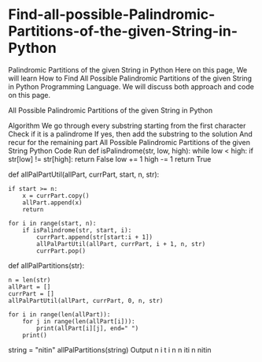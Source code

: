 # Find-all-possible-Palindromic-Partitions-of-the-given-String-in-Python

Palindromic Partitions of the given String in Python
Here on this page, We will learn How to Find All Possible Palindromic Partitions of the given String in Python Programming Language. We will discuss both approach and code on this page.

All Possible Palindromic Partitions of the given String in Python

Algorithm
We go through every substring starting from the first character
Check if it is a palindrome
If yes, then add the substring to the solution
And recur for the remaining part
All Possible Palindromic Partitions of the given String
Python Code
Run
def isPalindrome(str, low, high):
    while low < high:
        if str[low] != str[high]:
            return False
        low += 1
        high -= 1
    return True


def allPalPartUtil(allPart, currPart, start, n, str):

    if start >= n:
        x = currPart.copy()
        allPart.append(x)
        return

    for i in range(start, n):
        if isPalindrome(str, start, i):
            currPart.append(str[start:i + 1])
            allPalPartUtil(allPart, currPart, i + 1, n, str)
            currPart.pop()


def allPalPartitions(str):

    n = len(str)
    allPart = []
    currPart = []
    allPalPartUtil(allPart, currPart, 0, n, str)

    for i in range(len(allPart)):
        for j in range(len(allPart[i])):
            print(allPart[i][j], end=" ")
        print()


string = "nitin"
allPalPartitions(string)
Output
n i t i n 
n iti n 
nitin 
